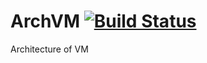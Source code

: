 # ArchVM [![Build Status](https://travis-ci.org/JIexa24/ArchVM.svg?branch=master)](https://travis-ci.org/JIexa24/ArchVM)

Architecture of VM
